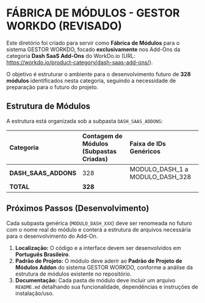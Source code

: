 # FÁBRICA DE MÓDULOS - GESTOR WORKDO (REVISADO)

Este diretório foi criado para servir como **Fábrica de Módulos** para o sistema GESTOR WORKDO, focado **exclusivamente** nos Add-Ons da categoria **Dash SaaS Add-Ons** do WorkDo.io (URL: https://workdo.io/product-category/dash-saas-add-ons/).

O objetivo é estruturar o ambiente para o desenvolvimento futuro de **328 módulos** identificados nesta categoria, seguindo a necessidade de preparação para o futuro do projeto.

## Estrutura de Módulos

A estrutura está organizada sob a subpasta `DASH_SAAS_ADDONS`:

| Categoria | Contagem de Módulos (Subpastas Criadas) | Faixa de IDs Genéricos |
| :--- | :--- | :--- |
| **DASH_SAAS_ADDONS** | 328 | MODULO_DASH_1 a MODULO_DASH_328 |
| **TOTAL** | **328** | |

## Próximos Passos (Desenvolvimento)

Cada subpasta genérica (`MODULO_DASH_XXX`) deve ser renomeada no futuro com o nome real do módulo e conterá a estrutura de arquivos necessária para o desenvolvimento do Add-On.

1.  **Localização:** O código e a interface devem ser desenvolvidos em **Português Brasileiro**.
2.  **Padrão de Projeto:** O módulo deve aderir ao **Padrão de Projeto de Módulos Addon** do sistema GESTOR WORKDO, conforme a análise da estrutura de módulos existente no repositório.
3.  **Documentação:** Cada pasta de módulo deve incluir um arquivo `README.md` detalhando sua funcionalidade, dependências e instruções de instalação/uso.

